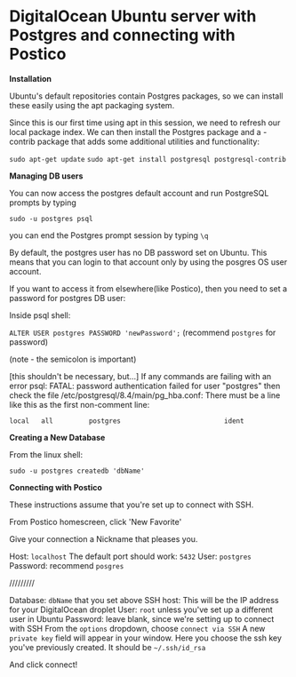 # DigitalOcean Ubuntu server with Postgres and connecting with Postico

**Installation**

Ubuntu's default repositories contain Postgres packages, so we can install these easily using the apt packaging system.

Since this is our first time using apt in this session, we need to refresh our local package index. We can then install the Postgres package and a -contrib package that adds some additional utilities and functionality:

`sudo apt-get update`
`sudo apt-get install postgresql postgresql-contrib`

**Managing DB users**

You can now access the postgres default account and run PostgreSQL prompts by typing

`sudo -u postgres psql`

you can end the Postgres prompt session by typing `\q`

By default, the postgres user has no DB password set on Ubuntu. This means that you can login to that account only by using the posgres OS user account.

If you want to access it from elsewhere(like Postico), then you need to set a password for postgres DB user:

Inside psql shell:

`ALTER USER postgres PASSWORD 'newPassword';`
(recommend `postgres` for password) 

(note - the semicolon is important)

[this shouldn't be necessary, but...]
If any commands are failing with an error psql: FATAL: password authentication failed for user "postgres" then check the file /etc/postgresql/8.4/main/pg_hba.conf: There must be a line like this as the first non-comment line:

`local   all         postgres                          ident`

**Creating a New Database**

From the linux shell:

`sudo -u postgres createdb 'dbName'`

**Connecting with Postico**

These instructions assume that you're set up to connect with SSH.

From Postico homescreen, click 'New Favorite'

Give your connection a Nickname that pleases you.

Host: `localhost`
The default port should work: `5432`
User: `postgres`
Password: recommend `posgres`

/////////

Database: `dbName` that you set above
SSH host: This will be the IP address for your DigitalOcean droplet
User: `root` unless you've set up a different user in Ubuntu
Password: leave blank, since we're setting up to connect with SSH
From the `options` dropdown, choose `connect via SSH`
A new `private key` field will appear in your window. Here you choose the ssh key you've previously created. It should be `~/.ssh/id_rsa`

And click connect!



